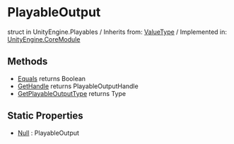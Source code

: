 # PlayableOutput
struct in UnityEngine.Playables
 / Inherits from: <a href="https://docs.unity3d.com/6000.0/Documentation/ScriptReference/ValueType.html">ValueType</a> / Implemented in: <a href="https://docs.unity3d.com/6000.0/Documentation/ScriptReference/UnityEngine.CoreModule.html">UnityEngine.CoreModule</a>
## Methods
- <a href="https://docs.unity3d.com/6000.0/Documentation/ScriptReference/PlayableOutput.Equals.html">Equals</a> returns Boolean
- <a href="https://docs.unity3d.com/6000.0/Documentation/ScriptReference/PlayableOutput.GetHandle.html">GetHandle</a> returns PlayableOutputHandle
- <a href="https://docs.unity3d.com/6000.0/Documentation/ScriptReference/PlayableOutput.GetPlayableOutputType.html">GetPlayableOutputType</a> returns Type
## Static Properties
- <a href="https://docs.unity3d.com/6000.0/Documentation/ScriptReference/PlayableOutput-Null.html">Null</a> : PlayableOutput
